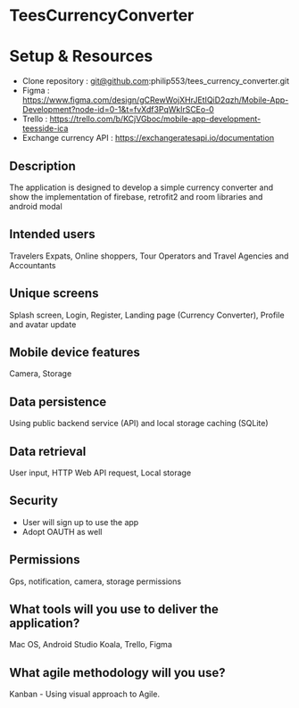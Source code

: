# TeesCurrencyConverter

# Setup & Resources
- Clone repository : git@github.com:philip553/tees_currency_converter.git
- Figma : https://www.figma.com/design/gCRewWojXHrJEtIQiD2qzh/Mobile-App-Development?node-id=0-1&t=fvXdf3PqWklrSCEo-0
- Trello : https://trello.com/b/KCjVGboc/mobile-app-development-teesside-ica
- Exchange currency API : https://exchangeratesapi.io/documentation

## Description
The application is designed to develop a simple currency converter and show the implementation of firebase, retrofit2 and room libraries and android modal

## Intended users
Travelers Expats, Online shoppers, Tour Operators and Travel Agencies and Accountants

## Unique screens
Splash screen, Login, Register, Landing page (Currency Converter), Profile and avatar update

## Mobile device features
Camera, Storage

## Data persistence
Using public backend service (API) and local storage caching (SQLite)

## Data retrieval
User input, HTTP Web API request, Local storage

## Security
- User will sign up to use the app
- Adopt OAUTH as well

## Permissions
Gps, notification, camera, storage permissions

## What tools will you use to deliver the application?
Mac OS, Android Studio Koala, Trello, Figma

## What agile methodology will you use?
Kanban - Using visual approach to Agile.
